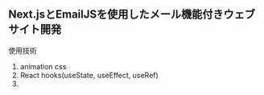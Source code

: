 ## Next.jsとEmailJSを使用したメール機能付きウェブサイト開発
使用技術
1. animation css
2. React hooks(useState, useEffect, useRef)
3. 
